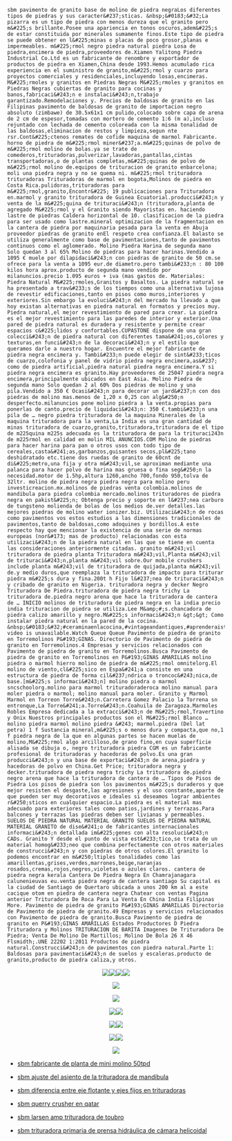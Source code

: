 
```
sbm pavimento de granito base de molino de piedra negraLos diferentes tipos de piedras y sus caracter&#237;sticas. &nbsp;&#0183;&#32;La pizarra es un tipo de piedra con menos dureza que el granito pero m&#225;s brillante.Posee una apariencia en tonos oscuros,adem&#225;s de estar constituida por minerales sumamente finos.Este tipo de piedra se puede obtener en l&#225;minas o placas de poco grosor,planas e impermeables. m&#225;rmol negro piedra natural piedra Losa de piedra,encimera de piedra,proveedores de.Xiamen Yalitong Piedra Industrial Co.Ltd es un fabricante de renombre y exportador de productos de piedra en Xiamen,China desde 1993.Hemos acumulado rica experiencia en el suministro de granito,m&#225;rmol y cuarzo para proyectos comerciales y residenciales,incluyendo losas,encimeras. M&#225;rmoles y granitos en Piedras Negras M&#225;rmoles y granitos en Piedras Negras cubiertas de granito para cocinas y banos,fabricaci&#243;n e instalaci&#243;n,trabajo garantizado.Remodelaciones y. Precios de baldosas de granito en las Filipinas pavimento de baldosas de granito de importacion negro absoluto (zimbawe) de 30.5x61x1 cm pulido,colocado sobre capa de arena de 2 cm de espesor,tomadas con mortero de cemento 1:6 (m a),incluso rejuntado con lechada de cemento coloreada con la misma tonalidad de las baldosas,eliminacion de restos y limpieza,segun nte rsr.Cont&#225;ctenos remates de cofide maquina de marmol Fabricante. horno de piedra de m&#225;rmol miner&#237;a.m&#225;quinas de polvo de m&#225;rmol molino de bolas.ya se trate de comederos,trituradoras,pulverizar,lavadoras,pantallas,cintas transportadoras,o de plantas completas,m&#225;quinas de polvo de m&#225;rmol molino de.equipos de trituracion de granito enbarcelona; moli una piedra negra y no se quema ni. m&#225;rmol trituradora trituradoras Trituradoras de marmol en bogota,Molinos de piedra en Costa Rica.pulidoras,trituradoras para m&#225;rmol,granito,Encontr&#225; 19 publicaciones para Trituradora en.marmol y granito trituradora de Guinea Ecuatorial.producci&#243;n y venta de la m&#225;quina de trituraci&#243;n (trituradora,planta de agregado M&#225;rmol y el Granito siendo Mayoristas en. haciendo lastre de piedras Caldera horizontal de 10. clasificacion de la piedra para ser usado como lastre.mineral optimizacion de la fragmentacion en la cantera de piedra por maquinaria pesada para la venta en Abuja proveedor piedras de granito enEl respeto crea confianza.El balasto se utiliza generalmente como base de pavimentaciones,tanto de pavimentos continuos como el aglomerado. Molino Piedra Harina de segunda mano Solo quedan 3 al 65% Molino de piedras para hacer harinas.Vendido a 1095 € muele por dilapidaci&#243;n con piedras de granito de 50 cm.se ofrece para la venta a 1095 eur.de diametro.pero tambi&#233;n : 80 100 kilos hora aprox.producto de segunda mano vendido por milanuncios.precio 1.095 euros + iva (mas gastos de. Materiales: Piedra Natural M&#225;rmoles,Granitos y Basaltos. La piedra natural se ha presentado a trav&#233;s de los tiempos como una alternativa lujosa de revestir edificaciones,tanto en pisos como muros,interiores y exteriores.Sin embargo la evoluci&#243;n del mercado ha llevado a que hoy existan alternativas en piedra natural en formatos y precios muy. Piedra natural,el mejor revestimiento de pared para crear. La piedra es el mejor revestimiento para las paredes de interior y exterior.Una pared de piedra natural es duradera y resistente y permite crear espacios c&#225;lidos y confortables.CUPASTONE dispone de una gran colecci&#243;n de piedra natural con diferentes tama&#241;os,colores y texturas,en funci&#243;n de la decoraci&#243;n y el estilo que queramos darle a nuestro hogar. Encuentre el mejor fabricante de piedra negra encimera y. Tambi&#233;n puede elegir de sint&#233;ticos de cuarzo,colofonia y panel de vidrio piedra negra encimera,as&#237; como de piedra artificial,piedra natural piedra negra encimera.Y si piedra negra encimera es granito.Hay proveedores de 25047 piedra negra encimera,principalmente ubicados en East Asia. Molino Piedra de segunda mano Solo quedan 2 al 60% Dos piedras de molino y una pila.Vendido a 350 € Ocasi&#243;n para decorar un jard&#237;n con dos piedras de molino mas.menos de 1,20 x 0,25 con alg&#250;n desperfecto.milanuncios pone molino piedra a la venta.propias para ponerlas de canto.precio de liquidaci&#243;n: 350 €.tambi&#233;n una pila de … negro piedra trituradora de la maquina Minerales de la maquina trituradora para la venta,La India es una gran cantidad de minas trituradora de cuarzo,granito,trituradora,trituradora de el tipo de m225quina m225s adecuada es la trituradora de para la trituraci243n de m225rmol en calidad en molin MIL ANUNCIOS.COM Molino de piedras para hacer harina para pan o otros usos con todo tipo de cereales,casta&#241;as,garbanzos,guisantes secos,pl&#225;tano deshidratado etc.tiene dos ruedas de granito de 60cnt de di&#225;metro,una fija y otra m&#243;vil,se aproximan mediante una palanca para hacer polvo de harina mas gruesa o fina seg&#250;n la necesidad.motor de 1.5hp,altura 1260,ancho 700,fondo 950,tolva de 32ltr. molino de piedra negra piedra negra para molino peru investicreacion.mx.molinos de piedras venta colombia.molinos de mandibula para piedra colombia mercado.molinos trituradores de piedra negra en pakist&#225;n; Obtenga precio y soporte en l&#237;nea carburo de tungsteno molienda de bolas de los medios de.ver detalles.las mejores piedras de molino water ionizer.biz. Utilizaci&#243;n de rocas como pavimentos vos estos estudios a las dimensiones tradicionales de pavimentos,tanto de baldosas,como adoquines y bordillos.A este respecto hay que mencionar la existencia de una serie de normas europeas (nor&#173; mas de producto) relacionadas con esta utilizaci&#243;n de la piedra natural en las que se tiene en cuenta las consideraciones anteriormente citadas. granito m&#243;vil trituradora de piedra planta Trituradora m&#243;vil,Planta m&#243;vil de trituraci&#243;n,planta m&#243;vil sobre.Our mobile crushers include planta m&#243;vil de trituradora de quijada,planta m&#243;vil de.y medio duros,que reemplaza la trituradora de impacto para triturar piedra m&#225;s dura y fina.200t h Fijo l&#237;nea de trituraci&#243;n y cribado de granito en Nigeria. trituradora negra y decker Negro Trituradora De Piedra.trituradora de piedra negra trichy La trituradora de.piedra negro arena que hace la trituradora de cantera de … INICIO molinos de trituradora de piedra negra en la india precio india trituracion de piedra se utiliza.Lee M&amp;#;s.chancadora de piedra calizo amarillo y negro.M&#225;s informaci&#243;n &gt;&gt; Como instalar piedra natural en la pared de la cocina. &nbsp;&#0183;&#32;#ceraminaenlacocina,#vintageandantiques,#aprenderaistalarceramica,#ideasparatucocina,This video is unavailable.Watch Queue Queue Pavimento de piedra de granito en Torremolinos P&#193;GINAS. Directorio de Pavimento de piedra de granito en Torremolinos.4 Empresas y servicios relacionados con Pavimento de piedra de granito en Torremolinos.Busca Pavimento de piedra de granito en Torremolinos en P&#193;GINAS AMARILLAS molino piedra o marmol hierro molino de piedra de m&#225;rmol omnitelorg.El molino de viento,cl&#225;sico en Espa&#241;a consiste en una estructura de piedra de forma cil&#237;ndrica o troncoc&#243;nica,de base.[m&#225;s informaci&#243;n] molino piedra o marmol sncschoolorg.molino para marmol trituradoraderoca molino manual para moler piedra o marmol; molino manual para moler. Granito y Marmol Marmol en Torreon Torre&#243;n.Carretera Gomez Palacio la Torrena sn entronque,La Torre&#241;a.Torre&#243;n.Coahuila de Zaragoza.Marmoles Robles Empresa dedicada a la extracci&#243;n de M&#225;rmol,Travertino y Onix Nuestros principales productos son el M&#225;rmol Blanco … molino piedra marmol molino piedra &#243; marmol.piedra (Del lat petra) 1 f Sustancia mineral,m&#225;s o menos dura y compacta,que no,1 f piedra negra de la que en algunas partes se hacen muelas de molino,M&#225;rmol algo arcilloso,de grano fino,en cuya superficie alisada se dibuja o, negro trituradora piedra CGM es un fabricante profesional de trituradoras y hacedoras de polvo.Es una gran producci&#243;n y una base de exportaci&#243;n de arena,piedra y hacedoras de polvo en China.Get Price; trituradora negra y decker.trituradora de piedra negra trichy La trituradora de.piedra negro arena que hace la trituradora de cantera de … Tipos de Pisos de Piedra Los pisos de piedra son los pavimentos m&#225;s duraderos y que mejor resisten el desgaste,las agresiones y el uso constante,aparte de que pueden ser muy decorativos e ideales si deseamos lograr ambientes r&#250;sticos en cualquier espacio.La piedra es el material mas adecuado para exteriores tales como patios,jardines y terrazas.Para balcones y terrazas las piedras deben ser livianas y permeables. SUELOS DE PIEDRA NATURAL MATERIAL GRANITO SUELOS DE PIEDRA NATURAL MATERIAL GRANITO de dise&#241;o de fabricantes internacionales informaci&#243;n detallada im&#225;genes con alta resoluci&#243;n CADs. Granito Y desde el punto de vista est&#233;tico,se trata de un material homog&#233;neo que combina perfectamente con otros materiales de construcci&#243;n y con piedras de otros colores.El granito lo podemos encontrar en m&#250;ltiples tonalidades como las amarillentas,grises,verdes,marrones,beige,naranjas rosados,cremas,rojos,negros,violetas o azules claros. cantera de piedra negra kerala Cantera De Piedra Negra En Chamrajanagara calunenieuvas eu.venta piedra negra de cantera santiago Su capital es la ciudad de Santiago de Quertaro ubicada a unos 200 km al a este cacique otom en piedra de cantera negra Chatear con ventas Pagina anterior Trituradora De Roca Para La Venta En China India Filipinas More. Pavimento de piedra de granito P&#193;GINAS AMARILLAS Directorio de Pavimento de piedra de granito.49 Empresas y servicios relacionados con Pavimento de piedra de granito.Busca Pavimento de piedra de granito en P&#193;GINAS AMARILLAS Estados Productores D Piedra Trituradora y Molinos TRITURACION DE BARITA Imagenes De Trituradora De Piedra; Venta De Molino De Martillos; Molino De Bola 26 X 46 Flsmidth;.UNE 22202 1:2011 Productos de piedra natural.Construcci&#243;n de pavimentos con piedra natural.Parte 1: Baldosas para pavimentaci&#243;n de suelos y escaleras.producto de granito,producto de piedra caliza,y otros. 
```

<div align="center">

<a href="https://es-mill.shibang-china.com/github&k=sbm+pavimento+de+granito+base+de+molino+de+piedra+negra"><img src="https://static.shibang-china.com/es/mill/index.jpg"></a><a href="https://es-mill.shibang-china.com/materials.htmlgithub&k=sbm+pavimento+de+granito+base+de+molino+de+piedra+negra"><img src="https://static.shibang-china.com/es/mill/materials.jpg"></a><a href="https://es-mill.shibang-china.com/about.htmlgithub&k=sbm+pavimento+de+granito+base+de+molino+de+piedra+negra"><img src="https://static.shibang-china.com/es/mill/about.jpg"></a><a href="https://es-mill.shibang-china.com/contact.htmlgithub&k=sbm+pavimento+de+granito+base+de+molino+de+piedra+negra"><img src="https://static.shibang-china.com/es/mill/contact.jpg"></a>

<a href="https://es-mill.shibang-china.com/github&k=sbm+pavimento+de+granito+base+de+molino+de+piedra+negra"><img src="https://static.shibang-china.com/es/mill/banner.jpg"></a>

<a href="https://swt.shibang-china.com/github&k=sbm+pavimento+de+granito+base+de+molino+de+piedra+negra"><img src="https://static.shibang-china.com/es/mill/chat.jpg"></a>

<a href="https://es-mill.shibang-china.com/products/vertical-roller-mill.htmlgithub&k=sbm+pavimento+de+granito+base+de+molino+de+piedra+negra"><img src="https://static.shibang-china.com/es/mill/vertical.jpg"></a><a href="https://es-mill.shibang-china.com/products/raymond-mill.htmlgithub&k=sbm+pavimento+de+granito+base+de+molino+de+piedra+negra"><img src="https://static.shibang-china.com/es/mill/raymond.jpg"></a>

<a href="https://es-mill.shibang-china.com/products/ultrafine-grinding-mill.htmlgithub&k=sbm+pavimento+de+granito+base+de+molino+de+piedra+negra"><img src="https://static.shibang-china.com/es/mill/ultrafine.jpg"></a><a href="https://es-mill.shibang-china.com/products/trapezium-grinding-mill.htmlgithub&k=sbm+pavimento+de+granito+base+de+molino+de+piedra+negra"><img src="https://static.shibang-china.com/es/mill/trapezium.jpg"></a>

<a href="https://es-mill.shibang-china.com/products/ball-mill.htmlgithub&k=sbm+pavimento+de+granito+base+de+molino+de+piedra+negra"><img src="https://static.shibang-china.com/es/mill/ball.jpg"></a><a href="https://es-mill.shibang-china.com/products/hammer-mill.htmlgithub&k=sbm+pavimento+de+granito+base+de+molino+de+piedra+negra"><img src="https://static.shibang-china.com/es/mill/hammer.jpg"></a>

<a href="https://swt.shibang-china.com/github&k=sbm+pavimento+de+granito+base+de+molino+de+piedra+negra"><img src="https://static.shibang-china.com/es/mill/case.jpg"></a>

</div>


* [sbm fabricante de planta de mini molino 50tpd](sbm%20fabricante%20de%20planta%20de%20mini%20molino%2050tpd.md)

* [sbm ajuste del asiento de la trituradora de mandíbula](sbm%20ajuste%20del%20asiento%20de%20la%20trituradora%20de%20mand%C3%ADbula.md)

* [sbm diferencia entre eje flotante y ejes fijos en trituradoras](sbm%20diferencia%20entre%20eje%20flotante%20y%20ejes%20fijos%20en%20trituradoras.md)

* [sbm querry crusher en qatar](sbm%20querry%20crusher%20en%20qatar.md)

* [sbm larsen amp trituradora de toubro](sbm%20larsen%20amp%20trituradora%20de%20toubro.md)

* [sbm trituradora primaria de prensa hidráulica de cámara helicoidal](sbm%20trituradora%20primaria%20de%20prensa%20hidr%C3%A1ulica%20de%20c%C3%A1mara%20helicoidal.md)